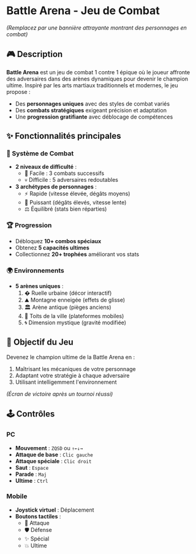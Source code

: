 # Battle Arena - Jeu de Combat


*(Remplacez par une bannière attrayante montrant des personnages en combat)*

## 🎮 Description
**Battle Arena** est un jeu de combat 1 contre 1 épique où le joueur affronte des adversaires dans des arènes dynamiques pour devenir le champion ultime. Inspiré par les arts martiaux traditionnels et modernes, le jeu propose :
- Des **personnages uniques** avec des styles de combat variés
- Des **combats stratégiques** exigeant précision et adaptation
- Une **progression gratifiante** avec déblocage de compétences




## ✨ Fonctionnalités principales

### 🥋 Système de Combat

- **2 niveaux de difficulté** :
  - 🔰 Facile : 3 combats successifs
  - 💀 Difficile : 5 adversaires redoutables
- **3 archétypes de personnages** :
  - ⚡ Rapide (vitesse élevée, dégâts moyens)
  - 💪 Puissant (dégâts élevés, vitesse lente)
  - ⚖ Équilibré (stats bien réparties)

### 🏆 Progression

- Débloquez **10+ combos spéciaux**
- Obtenez **5 capacités ultimes**
- Collectionnez **20+ trophées** améliorant vos stats

### 🌍 Environnements

- **5 arènes uniques** :
  1. � Ruelle urbaine (décor interactif)
  2. ⛰ Montagne enneigée (effets de glisse)
  3. 🏛 Arène antique (pièges anciens)
  4. 🌆 Toits de la ville (plateformes mobiles)
  5. 🌀 Dimension mystique (gravité modifiée)

## 🎯 Objectif du Jeu
Devenez le champion ultime de la Battle Arena en :
1. Maîtrisant les mécaniques de votre personnage
2. Adaptant votre stratégie à chaque adversaire
3. Utilisant intelligemment l'environnement


*(Écran de victoire après un tournoi réussi)*

## 🕹️ Contrôles

### PC
- **Mouvement** : `ZQSD` ou `↑←↓→`
- **Attaque de base** : `Clic gauche`
- **Attaque spéciale** : `Clic droit`
- **Saut** : `Espace`
- **Parade** : `Maj`
- **Ultime** : `Ctrl`

### Mobile

- **Joystick virtuel** : Déplacement
- **Boutons tactiles** : 
  - 👊 Attaque
  - 🛡️ Défense
  - ✨ Spécial
  - 💥 Ultime




